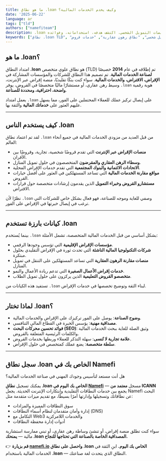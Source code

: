```yaml
---
title: ما هو نطاق .loan وكيف يخدم الخدمات المالية؟
date: '2025-06-22'
language: ar
tags: ["tld"]
authors: ["namefiteam"]
description: .loan هو امتداد نطاق متخصص مصمم للخدمات المالية، مؤسسات الإقراض، ومنصات التمويل الشخصي. اكتشف هدفه، استخداماته، وفوائده.
keywords: ["نطاق .loan TLD", "نطاق خدمات مالية", "نطاق إقراض", "تمويل شخصي", "نطاق رهون عقارية", "خدمات قروض", "Namefi"]
---
```



## **ما هو .loan؟**

امتداد النطاق **.loan** هو نطاق علوي متخصص (TLD) تم إطلاقه في عام **2014** خصيصًا **لصناعة الخدمات المالية**. تم تصميم هذا النطاق للشركات والمؤسسات المشاركة في **الإقراض، الاقتراض، والخدمات المالية**. سواء كنت بنكًا تقليديًا، منصة إقراض عبر الإنترنت، وسيط رهن عقاري، أو مستشارًا ماليًا متخصصًا في القروض، يوفر `.loan` هوية رقمية **واضحة، احترافية، ومحددة للصناعة**.

يعمل امتداد `.loan` على إيصال تركيز عملك للعملاء المحتملين على الفور، مما يسهل عليهم العثور على **خدماتك المالية** والثقة بها.

---

## **كيف يستخدم الناس .loan**

لقد تم اعتماد نطاق `.loan` من قبل العديد من مزودي الخدمات المالية في جميع أنحاء العالم:

*   **منصات الإقراض عبر الإنترنت** التي تقدم قروضًا شخصية، تجارية، وقروضًا بين الأقران.
*   **وسطاء الرهن العقاري والمقرضون** المتخصصون في حلول تمويل المنازل.
*   **الاتحادات الائتمانية والبنوك المجتمعية** التي تقدم خدمات الإقراض المحلية.
*   **مواقع مقارنة الخدمات المالية** التي تساعد المستهلكين في العثور على أفضل خيارات القروض.
*   **مستشارو القروض وخبراء التمويل** الذين يقدمون إرشادات متخصصة حول قرارات الاقتراض.

نظرًا لأن `.loan` وصفي للغاية وموجه للصناعة، فهو فعال بشكل خاص للشركات التي ترغب في إيصال خبرتها في الإقراض على الفور.

---

## **كيانات بارزة تستخدم .loan**

بينما يُستخدم `.loan` بشكل أساسي من قبل الخدمات المالية المتخصصة، تشمل الأمثلة:

*   **مؤسسات الإقراض الإقليمية** التي تؤسس وجودها الرقمي.
*   **شركات التكنولوجيا المالية الناشئة** التي تحدث ثورة في الإقراض التقليدي بحلول مبتكرة.
*   **منصات مقارنة الرهون العقارية** التي تساعد المستهلكين على التنقل في تمويل المنازل.
*   **خدمات إقراض الأعمال الصغيرة** التي تدعم ريادة الأعمال والنمو.
*   **متخصصو القروض التعليمية** الذين يركزون على حلول تمويل الطلاب.

تستفيد هذه الكيانات من `.loan` لبناء الثقة وتوضيح تخصصها في خدمات الإقراض.

---

## **لماذا تختار .loan؟**

*   **وضوح الصناعة**: يوصل على الفور تركيزك على الإقراض والخدمات المالية.
*   **مصداقية مهنية**: يؤسس الخبرة في القطاع المالي التنافسي.
*   **فوائد تحسين محركات البحث (SEO)**: وثيق الصلة للغاية ببحث الخدمات المالية والكلمات الرئيسية المتعلقة بالقروض.
*   **علامة تجارية لا تُنسى**: سهلة التذكر للعملاء وربطها بخدمات القروض.
*   **سلطة متخصصة**: يضع عملك كمتخصص في حلول الإقراض.

---

## **سجل نطاق .loan الخاص بك في Namefi**

هل أنت مستعد لتأسيس وجودك المهني في صناعة الخدمات المالية؟

يمكنك تسجيل **نطاق .loan الخاص بك اليوم في [Namefi](https://namefi.io)** — مسجل **معتمد من ICANN** يجمع بين خدمات النطاقات التقليدية وابتكارات الإنترنت الحديثة. يجعل Namefi البحث عن نطاقاتك وتسجيلها وإدارتها أمرًا بسيطًا، مع تقديم ميزات متقدمة مثل:

*   سوق النطاقات المميزة والمزادات
*   إدارة وأمان متقدمان لنظام أسماء النطاقات (DNS)
*   التكامل مع Web3 والخدمات اللامركزية
*   أدوات إدارة محفظة النطاقات

سواء كنت تطلق منصة إقراض، أو تنشئ وساطة رهن عقاري، أو تبني ممارسة استشارية مالية — **يمنحك .loan المصداقية الخاصة بالصناعة التي تحتاجها للنجاح.**

👉 **قم بزيارة [namefi.io](https://namefi.io) واحصل على نطاق .loan الخاص بك اليوم.**
ابنِ الثقة في الخدمات المالية باستخدام **.loan** — النطاق الذي يتحدث لغة صناعتك.